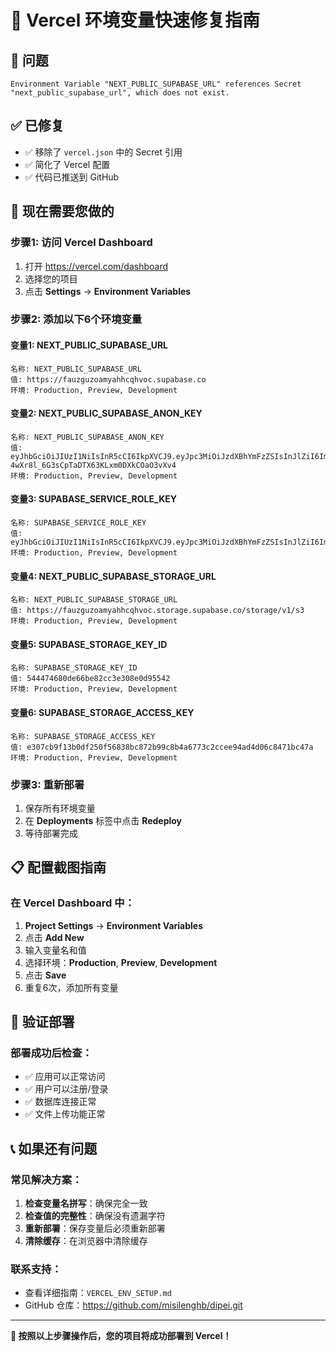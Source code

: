 # 🚀 Vercel 环境变量快速修复指南

## 🚨 **问题**
```
Environment Variable "NEXT_PUBLIC_SUPABASE_URL" references Secret "next_public_supabase_url", which does not exist.
```

## ✅ **已修复**
- ✅ 移除了 `vercel.json` 中的 Secret 引用
- ✅ 简化了 Vercel 配置
- ✅ 代码已推送到 GitHub

## 🔧 **现在需要您做的**

### 步骤1: 访问 Vercel Dashboard
1. 打开 https://vercel.com/dashboard
2. 选择您的项目
3. 点击 **Settings** → **Environment Variables**

### 步骤2: 添加以下6个环境变量

#### 变量1: NEXT_PUBLIC_SUPABASE_URL
```
名称: NEXT_PUBLIC_SUPABASE_URL
值: https://fauzguzoamyahhcqhvoc.supabase.co
环境: Production, Preview, Development
```

#### 变量2: NEXT_PUBLIC_SUPABASE_ANON_KEY
```
名称: NEXT_PUBLIC_SUPABASE_ANON_KEY
值: eyJhbGciOiJIUzI1NiIsInR5cCI6IkpXVCJ9.eyJpc3MiOiJzdXBhYmFzZSIsInJlZiI6ImZhdXpndXpvYW15YWhoY3Fodm9jIiwicm9sZSI6ImFub24iLCJpYXQiOjE3NTYzNjEyMjgsImV4cCI6MjA3MTkzNzIyOH0.HJ4By-4wXr8l_6G3sCpTaDTX63KLxm0DXkCOaO3vXv4
环境: Production, Preview, Development
```

#### 变量3: SUPABASE_SERVICE_ROLE_KEY
```
名称: SUPABASE_SERVICE_ROLE_KEY
值: eyJhbGciOiJIUzI1NiIsInR5cCI6IkpXVCJ9.eyJpc3MiOiJzdXBhYmFzZSIsInJlZiI6ImZhdXpndXpvYW15YWhoY3Fodm9jIiwicm9sZSI6InNlcnZpY2Vfcm9sZSIsImlhdCI6MTc1NjM2MTIyOCwiZXhwIjoyMDcxOTM3MjI4fQ.EVv6O37QEeY6ZshOVVHxOVK3NlNwFb1nQBNgroPxuKU
环境: Production, Preview, Development
```

#### 变量4: NEXT_PUBLIC_SUPABASE_STORAGE_URL
```
名称: NEXT_PUBLIC_SUPABASE_STORAGE_URL
值: https://fauzguzoamyahhcqhvoc.storage.supabase.co/storage/v1/s3
环境: Production, Preview, Development
```

#### 变量5: SUPABASE_STORAGE_KEY_ID
```
名称: SUPABASE_STORAGE_KEY_ID
值: 544474680de66be82cc3e308e0d95542
环境: Production, Preview, Development
```

#### 变量6: SUPABASE_STORAGE_ACCESS_KEY
```
名称: SUPABASE_STORAGE_ACCESS_KEY
值: e307cb9f13b0df250f56838bc872b99c8b4a6773c2ccee94ad4d06c8471bc47a
环境: Production, Preview, Development
```

### 步骤3: 重新部署
1. 保存所有环境变量
2. 在 **Deployments** 标签中点击 **Redeploy**
3. 等待部署完成

## 📋 **配置截图指南**

### 在 Vercel Dashboard 中：
1. **Project Settings** → **Environment Variables**
2. 点击 **Add New**
3. 输入变量名和值
4. 选择环境：**Production**, **Preview**, **Development**
5. 点击 **Save**
6. 重复6次，添加所有变量

## 🎯 **验证部署**

### 部署成功后检查：
- ✅ 应用可以正常访问
- ✅ 用户可以注册/登录
- ✅ 数据库连接正常
- ✅ 文件上传功能正常

## 📞 **如果还有问题**

### 常见解决方案：
1. **检查变量名拼写**：确保完全一致
2. **检查值的完整性**：确保没有遗漏字符
3. **重新部署**：保存变量后必须重新部署
4. **清除缓存**：在浏览器中清除缓存

### 联系支持：
- 查看详细指南：`VERCEL_ENV_SETUP.md`
- GitHub 仓库：https://github.com/misilenghb/dipei.git

---

**🎉 按照以上步骤操作后，您的项目将成功部署到 Vercel！**
